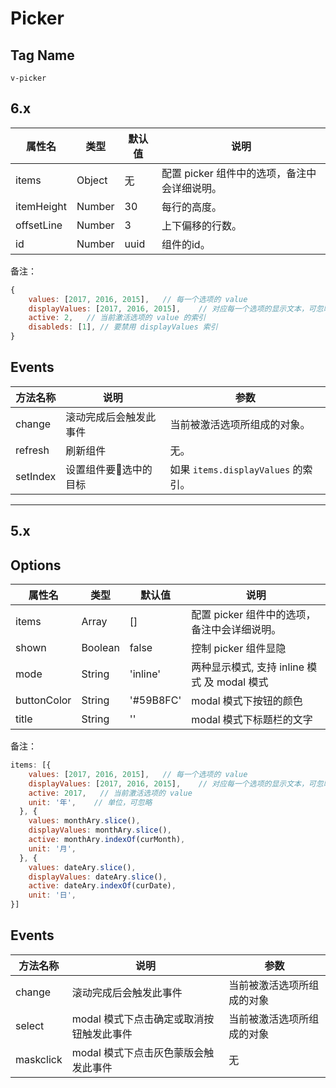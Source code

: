 # Picker

## Tag Name

`v-picker`

## 6.x
属性名   |    类型    |    默认值    |   说明
----    | ----      | ----        | ----    |
items | Object | 无 | 配置 picker 组件中的选项，备注中会详细说明。
itemHeight | Number | 30 | 每行的高度。
offsetLine | Number | 3 | 上下偏移的行数。
id | Number | uuid | 组件的id。

备注：

```js
{
    values: [2017, 2016, 2015],   // 每一个选项的 value
    displayValues: [2017, 2016, 2015],    // 对应每一个选项的显示文本，可忽略，如果忽略 displayValues === values
    active: 2,   // 当前激活选项的 value 的索引
    disableds: [1], // 要禁用 displayValues 索引
}
```

## Events
方法名称   |    说明    |    参数    |
----    | ----      | ----        |
change | 滚动完成后会触发此事件 | 当前被激活选项所组成的对象。
refresh | 刷新组件 | 无。
setIndex| 设置组件要选中的目标| 如果 `items.displayValues` 的索引。

---

## 5.x

## Options

属性名   |    类型    |    默认值    |   说明
----    | ----      | ----        | ----    |
items | Array | [] | 配置 picker 组件中的选项，备注中会详细说明。
shown | Boolean | false | 控制 picker 组件显隐
mode | String | 'inline' | 两种显示模式, 支持 inline 模式 及 modal 模式
buttonColor | String | '#59B8FC' | modal 模式下按钮的颜色
title | String | '' | modal 模式下标题栏的文字


备注：
```js
items: [{
    values: [2017, 2016, 2015],   // 每一个选项的 value
    displayValues: [2017, 2016, 2015],    // 对应每一个选项的显示文本，可忽略
    active: 2017,   // 当前激活选项的 value
    unit: '年',    // 单位，可忽略
  }, {
    values: monthAry.slice(),
    displayValues: monthAry.slice(),
    active: monthAry.indexOf(curMonth),
    unit: '月',
  }, {
    values: dateAry.slice(),
    displayValues: dateAry.slice(),
    active: dateAry.indexOf(curDate),
    unit: '日',
}]

```


## Events
方法名称   |    说明    |    参数    |
----    | ----      | ----        |
change | 滚动完成后会触发此事件 | 当前被激活选项所组成的对象
select | modal 模式下点击确定或取消按钮触发此事件 | 当前被激活选项所组成的对象
maskclick | modal 模式下点击灰色蒙版会触发此事件 | 无
